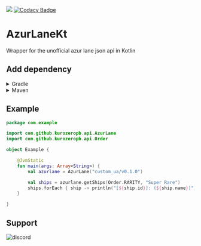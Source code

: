 [![](https://jitpack.io/v/KurozeroPB/AzurLaneKt.svg)](https://jitpack.io/#KurozeroPB/AzurLaneKt)
[![Codacy Badge](https://api.codacy.com/project/badge/Grade/cd784d3ff0e2472eb429bcad34fbdd66)](https://www.codacy.com/manual/KurozeroPB/AzurLaneKt?utm_source=github.com&amp;utm_medium=referral&amp;utm_content=KurozeroPB/AzurLaneKt&amp;utm_campaign=Badge_Grade)

# AzurLaneKt
Wrapper for the unofficial azur lane json api in Kotlin

## Add dependency

<details><summary>Gradle</summary>

```kotlin
repositories {
    maven(url = "https://jitpack.io")
}
```

```kotlin
dependencies {
    implementation("com.github.KurozeroPB:AzurLaneKt:Tag")
}
```
</details>

<details><summary>Maven</summary>

```xml
<repositories>
    <repository>
        <id>jitpack.io</id>
        <url>https://jitpack.io</url>
    </repository>
</repositories>
```

```xml
<dependency>
    <groupId>com.github.KurozeroPB</groupId>
    <artifactId>AzurLaneKt</artifactId>
    <version>Tag</version>
</dependency>
```
</details>

## Example
```kotlin
package com.example

import com.github.kurozeropb.api.AzurLane
import com.github.kurozeropb.api.Order

object Example {

    @JvmStatic
    fun main(args: Array<String>) {
        val azurlane = AzurLane("custom_ua/v0.1.0")

        val ships = azurlane.getShips(Order.RARITY, "Super Rare")
        ships.forEach { ship -> println("[${ship.id}]: (${ship.name})") }
    }

}
```

## Support
![discord](https://discordapp.com/api/v6/guilds/240059867744698368/widget.png?style=banner2)
